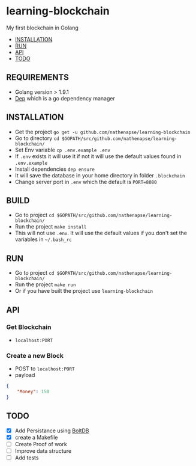 # learning-blockchain
My first blockchain in Golang

- [INSTALLATION](#installation)
- [RUN](#run)
- [API](#api)
- [TODO](#todo)

## REQUIREMENTS
- Golang version > 1.9.1
- [Dep](https://github.com/golang/dep) which is a go dependency manager

## INSTALLATION
- Get the project `go get -u github.com/nathenapse/learning-blockchain`
- Go to directory `cd $GOPATH/src/github.com/nathenapse/learning-blockchain/`
- Set Env variable `cp .env.example .env`
- If `.env` exists it will use it if not it will use the default values found in `.env.example`
- Install dependencies `dep ensure`
- It will save the database in your home directory in folder `.blockchain`
- Change server port in `.env` which the default is ``PORT=8080``

## BUILD
- Go to project `cd $GOPATH/src/github.com/nathenapse/learning-blockchain/`
- Run the project `make install`
- This will not use `.env`. It will use the default values if you don't set the variables in `~/.bash_rc`

## RUN
- Go to project `cd $GOPATH/src/github.com/nathenapse/learning-blockchain/`
- Run the project `make run`
- Or if you have built the project use `learning-blockchain`



## API

### Get Blockchain
- `localhost:PORT`

### Create a new Block
- POST to `localhost:PORT`
- payload 
```JSON
{
    "Money": 150
}
```

## TODO
- [x] Add Persistance using [BoltDB](https://github.com/coreos/bbolt)
- [x] create a Makefile
- [ ] Create Proof of work
- [ ] Improve data structure
- [ ] Add tests